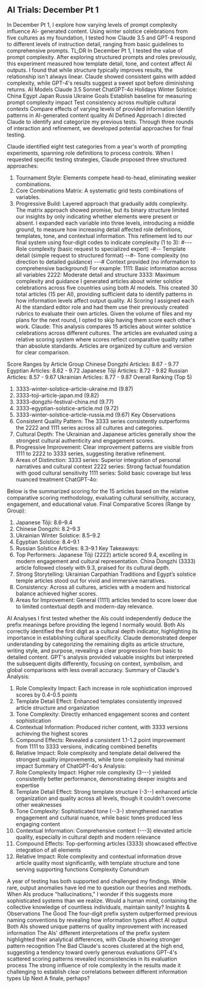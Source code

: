 ## AI Trials: December Pt 1
In December Pt 1, I explore how varying levels of prompt complexity influence AI-
generated content. Using winter solstice celebrations from five cultures as my
foundation, I tested how Claude 3.5 and GPT-4 respond to different levels of instruction
detail, ranging from basic guidelines to comprehensive prompts.
TL;DR
In December Pt 1, I tested the value of prompt complexity. After exploring structured
prompts and roles previously, this experiment measured how template detail, tone, and
context affect AI outputs. I found that while structure typically improves results, the
relationship isn't always linear. Claude showed consistent gains with added complexity,
while GPT-4's results suggest a sweet spot before diminishing returns.
AI Models
Claude 3.5 Sonnet
ChatGPT-4o
Holidays
Winter Solstice:
China
Egypt
Japan
Russia
Ukraine
Goals
Establish baseline for measuring prompt complexity impact
Test consistency across multiple cultural contexts
Compare effects of varying levels of provided information
Identify patterns in AI-generated content quality
AI Defined Approach
I directed Claude to identify and categorize my previous tests. Through three rounds of
interaction and refinement, we developed potential approaches for final testing.

Claude identified eight test categories from a year's worth of prompting experiments,
spanning role definitions to process controls. When I requested specific testing
strategies, Claude proposed three structured approaches:
1. Tournament Style: Elements compete head-to-head, eliminating weaker
combinations.
2. Core Combinations Matrix: A systematic grid tests combinations of variables.
3. Progressive Build: Layered approach that gradually adds complexity.
The matrix approach showed promise, but its binary structure limited our insights by
only indicating whether elements were present or absent. I expanded each variable into
three levels, introducing a middle ground, to measure how increasing detail affected role
definitions, templates, tone, and contextual information.
This refinement led to our final system using four-digit codes to indicate complexity (1 to
3):
#--- Role complexity (basic request to specialized expert)
-#-- Template detail (simple request to structured format)
--#- Tone complexity (no direction to detailed guidance)
---# Context provided (no information to comprehensive background)
For example:
1111: Basic information across all variables
2222: Moderate detail and structure
3333: Maximum complexity and guidance
I generated articles about winter solstice celebrations across five countries using both AI
models. This created 30 total articles (15 per AI), providing sufficient data to identify
patterns in how information levels affect output quality.
AI Scoring
I assigned each AI the standard editor role and had them use their previously created
rubrics to evaluate their own articles. Given the volume of files and my plans for the next
round, I opted to skip having them score each other's work.
Claude:
This analysis compares 15 articles about winter solstice celebrations across
different cultures. The articles are evaluated using a relative scoring system
where scores reflect comparative quality rather than absolute standards.
Articles are organized by culture and version for clear comparison.

Score Ranges by Article Group
Chinese Dongzhi Articles: 8.67 - 9.77
Egyptian Articles: 8.62 - 9.72
Japanese Tōji Articles: 8.72 - 9.82
Russian Articles: 8.57 - 9.67
Ukrainian Articles: 8.77 - 9.87
Overall Ranking (Top 5)
1. 3333-winter-solstice-article-ukraine.md (9.87)
2. 3333-toji-article-japan.md (9.82)
3. 3333-dongzhi-festival-china.md (9.77)
4. 3333-egyptian-solstice-article.md (9.72)
5. 3333-winter-solstice-article-russia.md (9.67)
Key Observations
1. Consistent Quality Pattern: The 3333 series consistently outperforms the 2222
and 1111 series across all cultures and categories.
2. Cultural Depth: The Ukrainian and Japanese articles generally show the
strongest cultural authenticity and engagement scores.
3. Progressive Improvement: Clear improvement patterns are visible from 1111 to
2222 to 3333 series, suggesting iterative refinement.
4. Areas of Distinction:
3333 series: Superior integration of personal narratives and cultural context
2222 series: Strong factual foundation with good cultural sensitivity
1111 series: Solid basic coverage but less nuanced treatment
ChatGPT-4o:

Below is the summarized scoring for the 15 articles based on the relative
comparative scoring methodology, evaluating cultural sensitivity, accuracy,
engagement, and educational value.
Final Comparative Scores (Range by Group):
1. Japanese Tōji: 8.6–9.4
2. Chinese Dongzhi: 8.2–9.3
3. Ukrainian Winter Solstice: 8.5–9.2
4. Egyptian Solstice: 8.4–9.1
5. Russian Solstice Articles: 8.3–9.1
Key Takeaways:
1. Top Performers:
Japanese Tōji (2222) article scored 9.4, excelling in modern engagement
and cultural representation.
China Dongzhi (3333) article followed closely with 9.3, praised for its cultural
depth.
2. Strong Storytelling:
Ukrainian Carpathian Traditions and Egypt’s solstice temple articles stood
out for vivid and immersive narratives.
3. Consistency:
Across all cultures, articles with a modern and historical balance achieved
higher scores.
4. Areas for Improvement:
General (1111) articles tended to score lower due to limited contextual depth
and modern-day relevance.

AI Analyses
I first tested whether the AIs could independently deduce the prefix meanings before
providing the legend I normally would.
Both AIs correctly identified the first digit as a cultural depth indicator, highlighting
its importance in establishing cultural specificity.
Claude demonstrated deeper understanding by categorizing the remaining digits
as article structure, writing style, and purpose, revealing a clear progression from
basic to detailed content.
GPT's analysis provided valuable insights but interpreted the subsequent digits
differently, focusing on context, symbolism, and global comparisons with less
overall accuracy.
Summary of Claude's Analysis:
1. Role Complexity Impact: Each increase in role sophistication improved scores by
0.4-0.5 points
2. Template Detail Effect: Enhanced templates consistently improved article structure
and organization
3. Tone Complexity: Directly enhanced engagement scores and content
sophistication
4. Contextual Information: Produced richer content, with 3333 versions achieving the
highest scores
5. Compound Effects: Revealed a consistent 1.1-1.2 point improvement from 1111 to
3333 versions, indicating combined benefits
6. Relative Impact: Role complexity and template detail delivered the strongest
quality improvements, while tone complexity had minimal impact
Summary of ChatGPT-4o's Analysis:
1. Role Complexity Impact: Higher role complexity (3---) yielded consistently better
performance, demonstrating deeper insights and expertise
2. Template Detail Effect: Strong template structure (-3--) enhanced article
organization and quality across all levels, though it couldn't overcome other
weaknesses
3. Tone Complexity: Sophisticated tone (--3-) strengthened narrative engagement
and cultural nuance, while basic tones produced less engaging content
4. Contextual Information: Comprehensive context (---3) elevated article quality,
especially in cultural depth and modern relevance
5. Compound Effects: Top-performing articles (3333) showcased effective integration
of all elements
6. Relative Impact: Role complexity and contextual information drove article quality
most significantly, with template structure and tone serving supporting functions
Complexity Conundrum

A year of testing has both supported and challenged my findings. While rare, output
anomalies have led me to question our theories and methods. When AIs produce
"hallucinations," I wonder if this suggests more sophisticated systems than we realize.
Would a human mind, containing the collective knowledge of countless individuals,
maintain sanity?
Insights & Observations
The Good
The four-digit prefix system outperformed previous naming conventions by
revealing how information types affect AI output
Both AIs showed unique patterns of quality improvement with increased
information
The AIs' different interpretations of the prefix system highlighted their analytical
differences, with Claude showing stronger pattern recognition
The Bad
Claude's scores clustered at the high end, suggesting a tendency toward overly
generous evaluations
GPT-4's scattered scoring patterns revealed inconsistencies in its evaluation
process
The strong influence of role complexity in the results made it challenging to
establish clear correlations between different information types
Up Next
A finale, perhaps?

